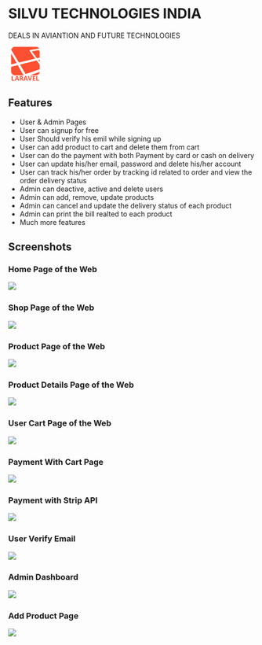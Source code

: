 # SILVU TECHNOLOGIES INDIA
DEALS IN AVIANTION AND FUTURE TECHNOLOGIES


<img src="https://github.com/devicons/devicon/blob/master/icons/laravel/laravel-plain-wordmark.svg" title="Laravel" alt="Laravel" width="70" height="70"/>&nbsp;

## Features

- User & Admin Pages
- User can signup for free
- User Should verify his emil while signing up
- User can add product to cart and delete them from cart
- User can do the payment with both Payment by card or cash on delivery
- User can update his/her email, password and delete his/her account
- User can track his/her order by tracking id related to order and view the order delivery status
- Admin can deactive, active and delete users
- Admin can add, remove, update products
- Admin can cancel and update the delivery status of each product
- Admin can print the bill realted to each product
- Much more features


## Screenshots

<h3>Home Page of the Web</h3>

<img src='https://github.com/nazir20/Laravel-E-Commerce/blob/main/screenshots/homepage.png'>


<h3>Shop Page of the Web</h3>
<img src='https://github.com/nazir20/Laravel-E-Commerce/blob/main/screenshots/shop.png'>

<h3>Product Page of the Web</h3>
<img src='https://github.com/nazir20/Laravel-E-Commerce/blob/main/screenshots/products.png'>

<h3>Product Details Page of the Web</h3>
<img src='https://github.com/nazir20/Laravel-E-Commerce/blob/main/screenshots/product-details.png'>

<h3>User Cart Page of the Web</h3>
<img src='https://github.com/nazir20/Laravel-E-Commerce/blob/main/screenshots/cart.png'>

<h3>Payment With Cart Page</h3>
<img src='https://github.com/nazir20/Laravel-E-Commerce/blob/main/screenshots/payment.png'>

<h3>Payment with Strip API</h3>
<img src='https://github.com/nazir20/Laravel-E-Commerce/blob/main/screenshots/stripe%20payment.png'>

<h3>User Verify Email</h3>
<img src='https://github.com/nazir20/Laravel-E-Commerce/blob/main/screenshots/verify%20email.png'>

<h3>Admin Dashboard</h3>
<img src='https://github.com/nazir20/Laravel-E-Commerce/blob/main/screenshots/admin%20dashboard.png'>

<h3>Add Product Page</h3>
<img src='https://github.com/nazir20/Laravel-E-Commerce/blob/main/screenshots/add%20product.png'>

